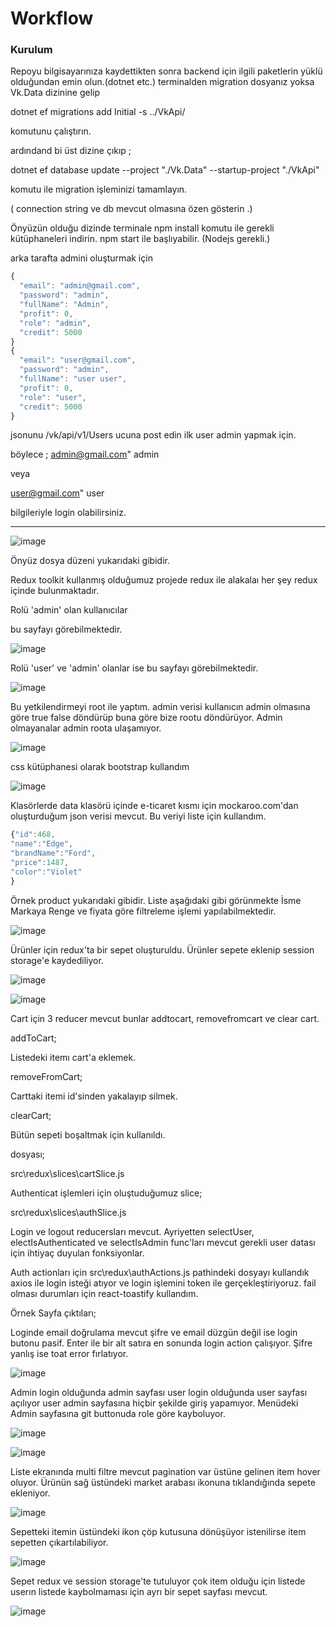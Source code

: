# Workflow
### Kurulum

Repoyu bilgisayarınıza kaydettikten sonra backend için ilgili paketlerin yüklü olduğundan emin olun.(dotnet etc.)
terminalden migration dosyanız yoksa Vk.Data dizinine gelip 

dotnet ef migrations add Initial -s ../VkApi/ 

komutunu çalıştırın.

ardındand bi üst dizine çıkıp ;

dotnet ef database update --project  "./Vk.Data" --startup-project "./VkApi"

komutu ile migration işleminizi tamamlayın.

( connection string ve db mevcut olmasına özen gösterin .)

Önyüzün olduğu dizinde terminale npm install komutu ile gerekli kütüphaneleri indirin. npm start ile başlıyabilir. (Nodejs gerekli.)

arka tarafta admini oluşturmak için
```javascript
{
  "email": "admin@gmail.com",
  "password": "admin",
  "fullName": "Admin",
  "profit": 0,
  "role": "admin",
  "credit": 5000
}
{
  "email": "user@gmail.com",
  "password": "admin",
  "fullName": "user user",
  "profit": 0,
  "role": "user",
  "credit": 5000
}
```
jsonunu /vk/api/v1/Users ucuna post edin ilk user admin yapmak için. 

böylece ;
admin@gmail.com"
admin

veya

user@gmail.com"
user

bilgileriyle login olabilirsiniz.


----------------------------------------------------------------------


![image](https://github.com/uhuddurmus/Workflow/assets/74601877/f4b84fcb-5987-41fa-8996-49a18984f440)

Önyüz dosya düzeni yukarıdaki gibidir.

Redux toolkit kullanmış olduğumuz projede redux ile alakalaı her şey redux içinde bulunmaktadır.

Rolü 'admin' olan kullanıcılar 

bu sayfayı görebilmektedir.

![image](https://github.com/uhuddurmus/Workflow/assets/74601877/cc7a9ecb-3c8a-49a1-8dbb-86873b135614)

Rolü 'user' ve 'admin' olanlar ise  bu sayfayı görebilmektedir.

![image](https://github.com/uhuddurmus/Workflow/assets/74601877/dc7429b7-133e-4f1f-88dc-a94267f5a64d)

Bu yetkilendirmeyi root ile yaptım. admin verisi kullanıcın admin olmasına göre true false döndürüp buna göre bize rootu döndürüyor. Admin olmayanalar admin roota ulaşamıyor.

![image](https://github.com/uhuddurmus/Workflow/assets/74601877/207bac20-e986-4dea-a5a3-4547ed0814c9)

css kütüphanesi olarak bootstrap kullandım

![image](https://github.com/uhuddurmus/Workflow/assets/74601877/48d4c936-fa00-4843-bb5e-c2fb24852617)

Klasörlerde data klasörü içinde e-ticaret kısmı için mockaroo.com'dan oluşturduğum json verisi mevcut. Bu veriyi liste için kullandım. 

```javascript
{"id":468,
"name":"Edge",
"brandName":"Ford",
"price":1487,
"color":"Violet"
}
```
Örnek product yukarıdaki gibidir. Liste aşağıdaki gibi görünmekte İsme Markaya Renge ve fiyata göre filtreleme işlemi yapılabilmektedir.

![image](https://github.com/uhuddurmus/Workflow/assets/74601877/ba546d2b-bc66-4561-95fa-9ec8d8403fe5)

Ürünler için redux'ta bir sepet oluşturuldu. Ürünler sepete eklenip session storage'e kaydediliyor.

![image](https://github.com/uhuddurmus/Workflow/assets/74601877/23009ad8-3574-44f8-8541-9e7425d73b09)

![image](https://github.com/uhuddurmus/Workflow/assets/74601877/fe09a33a-5b5f-482d-bec7-fc050f4d2dba)

Cart için 3 reducer mevcut bunlar addtocart, removefromcart ve clear cart.

addToCart;

Listedeki itemı cart'a eklemek.

removeFromCart;

Carttaki itemi id'sinden yakalayıp silmek.

clearCart;

Bütün sepeti boşaltmak için kullanıldı.

dosyası;

src\redux\slices\cartSlice.js

Authenticat işlemleri için oluştuduğumuz slice; 

src\redux\slices\authSlice.js

Login ve logout reducersları mevcut. Ayriyetten selectUser, electIsAuthenticated ve selectIsAdmin func'ları mevcut gerekli user datası için ihtiyaç duyulan fonksiyonlar.

Auth actionları için src\redux\authActions.js pathindeki dosyayı kullandık axios ile login isteği atıyor ve login işlemini token ile gerçekleştiriyoruz. fail olması durumları için react-toastify kullandım.

Örnek Sayfa çıktıları;

Loginde email doğrulama mevcut şifre ve email düzgün değil ise login butonu pasif. Enter ile bir alt satıra en sonunda login action çalışıyor. Şifre yanlış ise toat error fırlatıyor.

![image](https://github.com/uhuddurmus/Workflow/assets/74601877/9a942504-0c7a-4994-9fea-08468804d42d)

Admin login olduğunda admin sayfası user login olduğunda user sayfası açılıyor user admin sayfasına hiçbir şekilde giriş yapamıyor. Menüdeki Admin sayfasına git buttonuda role göre kayboluyor.

![image](https://github.com/uhuddurmus/Workflow/assets/74601877/c1747c01-3674-4f2d-baf8-0be18e32bcf8)

![image](https://github.com/uhuddurmus/Workflow/assets/74601877/ee9d8360-c464-4dfd-b38f-f567443e34aa)

Liste ekranında multi filtre mevcut pagination var üstüne gelinen item hover oluyor. Ürünün sağ üstündeki market arabası ikonuna tıklandığında sepete ekleniyor. 

![image](https://github.com/uhuddurmus/Workflow/assets/74601877/20b06e70-2494-420c-8ed7-037cd744c4e5)

Sepetteki itemin üstündeki ikon çöp kutusuna dönüşüyor istenilirse item sepetten çıkartılabiliyor. 

![image](https://github.com/uhuddurmus/Workflow/assets/74601877/42269c82-1143-4324-8cb0-26fcc59d6557)

Sepet redux ve session storage'te tutuluyor çok item olduğu için listede userın listede kaybolmaması için ayrı bir sepet sayfası mevcut.

![image](https://github.com/uhuddurmus/Workflow/assets/74601877/accd327a-ef0c-4d95-ad03-905939ecb90f)






